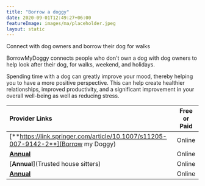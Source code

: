 ```yaml
---
title: "Borrow a doggy"
date: 2020-09-01T12:49:27+06:00
featureImage: images/ma/placeholder.jpeg
layout: static
---
```


Connect with dog owners and borrow their dog for walks

BorrowMyDoggy connects people who don't own a dog with dog owners to help look after their dog, for walks, weekend, and holidays.

Spending time with a dog can greatly improve your mood, thereby helping you to have a more positive perspective. This can help create healthier relationships, improved productivity, and a significant improvement in your overall well-being as well as reducing stress.

| Provider Links      | Free or Paid  |  
| :-----------          | :--------------:      |  
| [**https://link.springer.com/article/10.1007/s11205-007-9142-2**](Borrow my Doggy) | Online | 
| [**Annual**](Rover) | Online | 
| [**Annual**](Trusted house sitters) | Online | 
| [**Annual**](RSPCA) | Online | 
  

<br/><br/>






